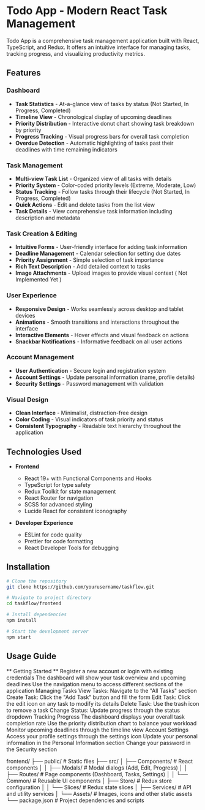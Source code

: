 # Todo App - Modern React Task Management

Todo App is a comprehensive task management application built with React, TypeScript, and Redux. It offers an intuitive interface for managing tasks, tracking progress, and visualizing productivity metrics.

## Features

### Dashboard
- **Task Statistics** - At-a-glance view of tasks by status (Not Started, In Progress, Completed)
- **Timeline View** - Chronological display of upcoming deadlines
- **Priority Distribution** - Interactive donut chart showing task breakdown by priority
- **Progress Tracking** - Visual progress bars for overall task completion
- **Overdue Detection** - Automatic highlighting of tasks past their deadlines with time remaining indicators

### Task Management
- **Multi-view Task List** - Organized view of all tasks with details
- **Priority System** - Color-coded priority levels (Extreme, Moderate, Low)
- **Status Tracking** - Follow tasks through their lifecycle (Not Started, In Progress, Completed)
- **Quick Actions** - Edit and delete tasks from the list view
- **Task Details** - View comprehensive task information including description and metadata

### Task Creation & Editing
- **Intuitive Forms** - User-friendly interface for adding task information
- **Deadline Management** - Calendar selection for setting due dates
- **Priority Assignment** - Simple selection of task importance
- **Rich Text Description** - Add detailed context to tasks
- **Image Attachments** - Upload images to provide visual context ( Not Implemented Yet )

### User Experience
- **Responsive Design** - Works seamlessly across desktop and tablet devices
- **Animations** - Smooth transitions and interactions throughout the interface
- **Interactive Elements** - Hover effects and visual feedback on actions
- **Snackbar Notifications** - Informative feedback on all user actions

### Account Management
- **User Authentication** - Secure login and registration system
- **Account Settings** - Update personal information (name, profile details)
- **Security Settings** - Password management with validation

### Visual Design
- **Clean Interface** - Minimalist, distraction-free design
- **Color Coding** - Visual indicators of task priority and status
- **Consistent Typography** - Readable text hierarchy throughout the application

## Technologies Used

- **Frontend**
  - React 19+ with Functional Components and Hooks
  - TypeScript for type safety
  - Redux Toolkit for state management
  - React Router for navigation
  - SCSS for advanced styling
  - Lucide React for consistent iconography

- **Developer Experience**
  - ESLint for code quality
  - Prettier for code formatting
  - React Developer Tools for debugging

## Installation

```bash
# Clone the repository
git clone https://github.com/yourusername/taskflow.git

# Navigate to project directory
cd taskflow/frontend

# Install dependencies
npm install

# Start the development server
npm start
```
## Usage Guide
** Getting Started **
Register a new account or login with existing credentials
The dashboard will show your task overview and upcoming deadlines
Use the navigation menu to access different sections of the application
Managing Tasks
View Tasks: Navigate to the "All Tasks" section
Create Task: Click the "Add Task" button and fill the form
Edit Task: Click the edit icon on any task to modify its details
Delete Task: Use the trash icon to remove a task
Change Status: Update progress through the status dropdown
Tracking Progress
The dashboard displays your overall task completion rate
Use the priority distribution chart to balance your workload
Monitor upcoming deadlines through the timeline view
Account Settings
Access your profile settings through the settings icon
Update your personal information in the Personal Information section
Change your password in the Security section

frontend/
├── public/              # Static files
├── src/
│   ├── Components/      # React components
│   │   ├── Modals/      # Modal dialogs (Add, Edit, Progress)
│   │   ├── Routes/      # Page components (Dashboard, Tasks, Settings)
│   │   └── Common/      # Reusable UI components
│   ├── Store/           # Redux store configuration
│   │   └── Slices/      # Redux state slices
│   ├── Services/        # API and utility services
│   └── Assets/          # Images, icons and other static assets
└── package.json         # Project dependencies and scripts


